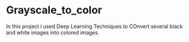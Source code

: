 # Grayscale_to_color
In this project i used Deep Learning Techniques to COnvert several black and white images into colored images.
